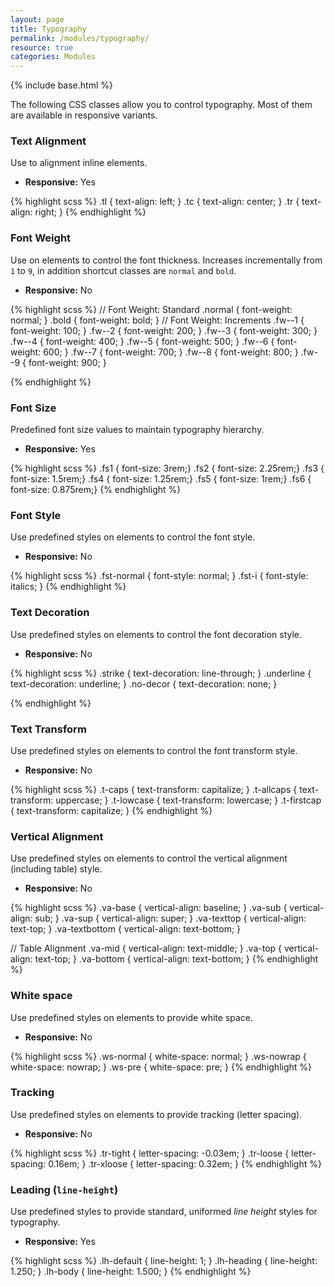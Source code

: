 ```yaml
---
layout: page
title: Typography
permalink: /modules/typography/
resource: true
categories: Modules
---
```

{% include base.html %}


The following CSS classes allow you to control typography. Most of them are available in responsive variants.

### Text Alignment
Use to alignment inline elements.

- **Responsive:** Yes

{% highlight scss %}
.tl {
  text-align: left;
}
.tc {
  text-align: center;
}
.tr {
  text-align: right;
}
{% endhighlight %}

###  Font Weight
Use on elements to control the font thickness. Increases incrementally from `1` to `9`, in addition shortcut classes are `normal` and `bold`.

- **Responsive:** No

{% highlight scss %}
// Font Weight: Standard
.normal {
  font-weight: normal;
}
.bold {
  font-weight: bold;
}
// Font Weight: Increments
.fw--1 { font-weight: 100; }
.fw--2 { font-weight: 200; }
.fw--3 { font-weight: 300; }
.fw--4 { font-weight: 400; }
.fw--5 { font-weight: 500; }
.fw--6 { font-weight: 600; }
.fw--7 { font-weight: 700; }
.fw--8 { font-weight: 800; }
.fw--9 { font-weight: 900; }

{% endhighlight %}

###  Font Size
Predefined font size values to maintain typography hierarchy.

- **Responsive:** Yes

{% highlight scss %}
.fs1 { font-size: 3rem;}
.fs2 { font-size: 2.25rem;}
.fs3 { font-size: 1.5rem;}
.fs4 { font-size: 1.25rem;}
.fs5 { font-size: 1rem;}
.fs6 { font-size: 0.875rem;}
{% endhighlight %}

###  Font Style
Use predefined styles on elements to control the font style.

- **Responsive:** No

{% highlight scss %}
.fst-normal {
  font-style: normal;
}
.fst-i {
  font-style: italics;
}
{% endhighlight %}

###  Text Decoration
Use predefined styles on elements to control the font decoration style.

- **Responsive:** No

{% highlight scss %}
.strike { text-decoration: line-through; }
.underline { text-decoration: underline; }
.no-decor { text-decoration: none; }

{% endhighlight %}

###  Text Transform
Use predefined styles on elements to control the font transform style.

- **Responsive:** No

{% highlight scss %}
.t-caps     { text-transform: capitalize; }
.t-allcaps  { text-transform: uppercase; }
.t-lowcase  { text-transform: lowercase; }
.t-firstcap { text-transform: capitalize; }
{% endhighlight %}

###  Vertical Alignment
Use predefined styles on elements to control the vertical alignment (including table) style.

- **Responsive:** No

{% highlight scss %}
.va-base        { vertical-align: baseline; }
.va-sub         { vertical-align: sub; }
.va-sup         { vertical-align: super; }
.va-texttop     { vertical-align: text-top; }
.va-textbottom  { vertical-align: text-bottom; }

// Table Alignment
.va-mid    { vertical-align: text-middle; }
.va-top    { vertical-align: text-top; }
.va-bottom { vertical-align: text-bottom; }
{% endhighlight %}

###  White space
Use predefined styles on elements to provide white space.

- **Responsive:** No

{% highlight scss %}
.ws-normal { white-space: normal; }
.ws-nowrap { white-space: nowrap; }
.ws-pre    { white-space: pre; }
{% endhighlight %}

###  Tracking
Use predefined styles on elements to provide tracking (letter spacing).

-  **Responsive:** No

{% highlight scss %}
.tr-tight  { letter-spacing: -0.03em; }
.tr-loose  { letter-spacing: 0.16em; }
.tr-xloose { letter-spacing: 0.32em; }
{% endhighlight %}

###  Leading (`line-height`)
Use predefined styles to provide standard, uniformed _line height_ styles for typography.

-  **Responsive:** Yes

{% highlight scss %}
.lh-default { line-height: 1; }
.lh-heading { line-height: 1.250; }
.lh-body    { line-height: 1.500; }
{% endhighlight %}
